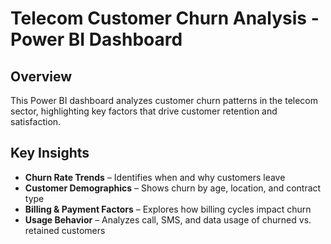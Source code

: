 # Telecom Customer Churn Analysis - Power BI Dashboard

## Overview
This Power BI dashboard analyzes customer churn patterns in the telecom sector, highlighting key factors that drive customer retention and satisfaction.

## Key Insights
- **Churn Rate Trends** – Identifies when and why customers leave
- **Customer Demographics** – Shows churn by age, location, and contract type
- **Billing & Payment Factors** – Explores how billing cycles impact churn
- **Usage Behavior** – Analyzes call, SMS, and data usage of churned vs. retained customers


